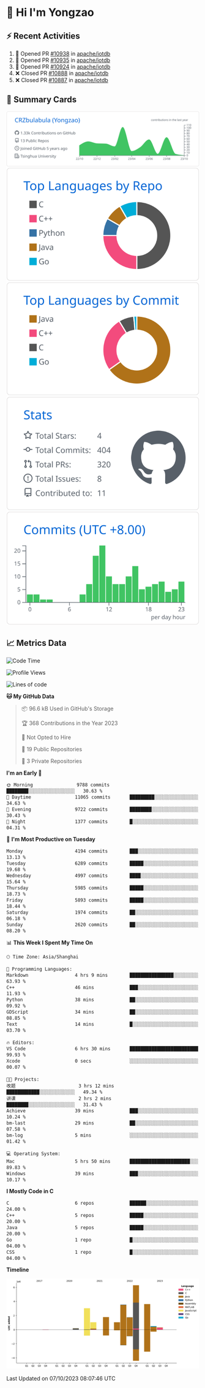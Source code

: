 # 👋 Hi I'm Yongzao

## ⚡ Recent Activities
<!--START_SECTION:activity-->
1. 💪 Opened PR [#10938](https://github.com/apache/iotdb/pull/10938) in [apache/iotdb](https://github.com/apache/iotdb)
2. 💪 Opened PR [#10935](https://github.com/apache/iotdb/pull/10935) in [apache/iotdb](https://github.com/apache/iotdb)
3. 💪 Opened PR [#10924](https://github.com/apache/iotdb/pull/10924) in [apache/iotdb](https://github.com/apache/iotdb)
4. ❌ Closed PR [#10888](https://github.com/apache/iotdb/pull/10888) in [apache/iotdb](https://github.com/apache/iotdb)
5. ❌ Closed PR [#10887](https://github.com/apache/iotdb/pull/10887) in [apache/iotdb](https://github.com/apache/iotdb)
<!--END_SECTION:activity-->

## 🎑 Summary Cards

[![](https://raw.githubusercontent.com/CRZbulabula/CRZbulabula/main/profile-summary-card-output/github/0-profile-details.svg)](https://github.com/vn7n24fzkq/github-profile-summary-cards)
[![](https://raw.githubusercontent.com/CRZbulabula/CRZbulabula/main/profile-summary-card-output/github/1-repos-per-language.svg)](https://github.com/vn7n24fzkq/github-profile-summary-cards) [![](https://raw.githubusercontent.com/CRZbulabula/CRZbulabula/main/profile-summary-card-output/github/2-most-commit-language.svg)](https://github.com/vn7n24fzkq/github-profile-summary-cards)
[![](https://raw.githubusercontent.com/CRZbulabula/CRZbulabula/main/profile-summary-card-output/github/3-stats.svg)](https://github.com/vn7n24fzkq/github-profile-summary-cards) [![](https://raw.githubusercontent.com/CRZbulabula/CRZbulabula/main/profile-summary-card-output/github/4-productive-time.svg)](https://github.com/vn7n24fzkq/github-profile-summary-cards)

## 📈 Metrics Data

<!--START_SECTION:waka-->
![Code Time](http://img.shields.io/badge/Code%20Time-328%20hrs%202%20mins-blue)

![Profile Views](http://img.shields.io/badge/Profile%20Views-1-blue)

![Lines of code](https://img.shields.io/badge/From%20Hello%20World%20I%27ve%20Written-22.9%20million%20lines%20of%20code-blue)

**🐱 My GitHub Data** 

> 📦 96.6 kB Used in GitHub's Storage 
 > 
> 🏆 368 Contributions in the Year 2023
 > 
> 🚫 Not Opted to Hire
 > 
> 📜 19 Public Repositories 
 > 
> 🔑 3 Private Repositories 
 > 
**I'm an Early 🐤** 

```text
🌞 Morning                9788 commits        ████████░░░░░░░░░░░░░░░░░   30.63 % 
🌆 Daytime                11065 commits       █████████░░░░░░░░░░░░░░░░   34.63 % 
🌃 Evening                9722 commits        ████████░░░░░░░░░░░░░░░░░   30.43 % 
🌙 Night                  1377 commits        █░░░░░░░░░░░░░░░░░░░░░░░░   04.31 % 
```
📅 **I'm Most Productive on Tuesday** 

```text
Monday                   4194 commits        ███░░░░░░░░░░░░░░░░░░░░░░   13.13 % 
Tuesday                  6289 commits        █████░░░░░░░░░░░░░░░░░░░░   19.68 % 
Wednesday                4997 commits        ████░░░░░░░░░░░░░░░░░░░░░   15.64 % 
Thursday                 5985 commits        █████░░░░░░░░░░░░░░░░░░░░   18.73 % 
Friday                   5893 commits        █████░░░░░░░░░░░░░░░░░░░░   18.44 % 
Saturday                 1974 commits        ██░░░░░░░░░░░░░░░░░░░░░░░   06.18 % 
Sunday                   2620 commits        ██░░░░░░░░░░░░░░░░░░░░░░░   08.20 % 
```


📊 **This Week I Spent My Time On** 

```text
🕑︎ Time Zone: Asia/Shanghai

💬 Programming Languages: 
Markdown                 4 hrs 9 mins        ████████████████░░░░░░░░░   63.93 % 
C++                      46 mins             ███░░░░░░░░░░░░░░░░░░░░░░   11.93 % 
Python                   38 mins             ██░░░░░░░░░░░░░░░░░░░░░░░   09.92 % 
GDScript                 34 mins             ██░░░░░░░░░░░░░░░░░░░░░░░   08.85 % 
Text                     14 mins             █░░░░░░░░░░░░░░░░░░░░░░░░   03.70 % 

🔥 Editors: 
VS Code                  6 hrs 30 mins       █████████████████████████   99.93 % 
Xcode                    0 secs              ░░░░░░░░░░░░░░░░░░░░░░░░░   00.07 % 

🐱‍💻 Projects: 
改题                       3 hrs 12 mins       ████████████░░░░░░░░░░░░░   49.34 % 
讲课                       2 hrs 2 mins        ████████░░░░░░░░░░░░░░░░░   31.43 % 
Achieve                  39 mins             ███░░░░░░░░░░░░░░░░░░░░░░   10.24 % 
bm-last                  29 mins             ██░░░░░░░░░░░░░░░░░░░░░░░   07.58 % 
bm-log                   5 mins              ░░░░░░░░░░░░░░░░░░░░░░░░░   01.42 % 

💻 Operating System: 
Mac                      5 hrs 50 mins       ██████████████████████░░░   89.83 % 
Windows                  39 mins             ███░░░░░░░░░░░░░░░░░░░░░░   10.17 % 
```

**I Mostly Code in C** 

```text
C                        6 repos             ██████░░░░░░░░░░░░░░░░░░░   24.00 % 
C++                      5 repos             █████░░░░░░░░░░░░░░░░░░░░   20.00 % 
Java                     5 repos             █████░░░░░░░░░░░░░░░░░░░░   20.00 % 
Go                       1 repo              █░░░░░░░░░░░░░░░░░░░░░░░░   04.00 % 
CSS                      1 repo              █░░░░░░░░░░░░░░░░░░░░░░░░   04.00 % 
```



**Timeline**

![Lines of Code chart](https://raw.githubusercontent.com/CRZbulabula/CRZbulabula/main/assets/bar_graph.png)


 Last Updated on 07/10/2023 08:07:46 UTC
<!--END_SECTION:waka-->

